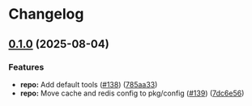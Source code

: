# Changelog

## [0.1.0](https://github.com/compozy/compozy/compare/tool-list-files-v0.0.3...tool-list-files-v0.1.0) (2025-08-04)

### Features

- **repo:** Add default tools ([#138](https://github.com/compozy/compozy/issues/138)) ([785aa33](https://github.com/compozy/compozy/commit/785aa33f0a7a40fd8e6b377dea8cd2cb1d9537d9))
- **repo:** Move cache and redis config to pkg/config ([#139](https://github.com/compozy/compozy/issues/139)) ([7dc6e56](https://github.com/compozy/compozy/commit/7dc6e56fbc53d3aabcd14dc99edd2aa044e9ef21))
